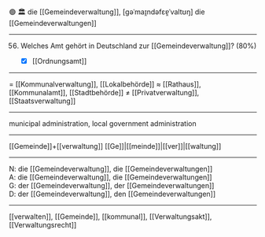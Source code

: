 🟢 🏛️ die [[Gemeindeverwaltung]], [ɡəˈmaɪ̯ndəfɛɐ̯ˈvaltʊŋ]
die [[Gemeindeverwaltungen]]

---
56. Welches Amt gehört in Deutschland zur [[Gemeindeverwaltung]]? (80%)
	- [x] [[Ordnungsamt]]


---
= [[Kommunalverwaltung]], [[Lokalbehörde]]
≈ [[Rathaus]], [[Kommunalamt]], [[Stadtbehörde]]
≠ [[Privatverwaltung]], [[Staatsverwaltung]]

---
municipal administration, local government administration

---
[[Gemeinde]]+[[verwaltung]]
[[Ge]]|[[meinde]]|[[ver]]|[[waltung]]

---
N: die [[Gemeindeverwaltung]], die [[Gemeindeverwaltungen]]  
A: die [[Gemeindeverwaltung]], die [[Gemeindeverwaltungen]]  
G: der [[Gemeindeverwaltung]], der [[Gemeindeverwaltungen]]  
D: der [[Gemeindeverwaltung]], den [[Gemeindeverwaltungen]]  

---
[[verwalten]], [[Gemeinde]], [[kommunal]], [[Verwaltungsakt]], [[Verwaltungsrecht]]